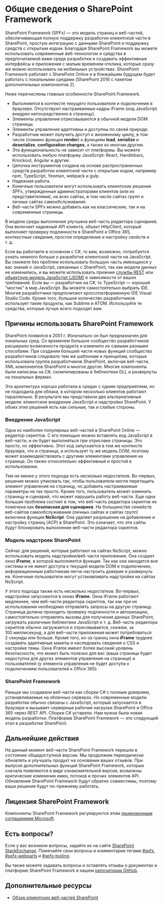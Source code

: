 # <a name="overview-of-the-sharepoint-framework"></a>Общие сведения о SharePoint Framework

SharePoint Framework (SPFx) — это модель страниц и веб-частей, обеспечивающая полную поддержку разработки клиентской части в SharePoint, простую интеграцию с данными SharePoint и поддержку средств с открытым кодом. Благодаря SharePoint Framework вы можете использовать современные веб-технологии и средства в предпочитаемой вами среде разработки и создавать эффективные интерфейсы и приложения с малым временем отклика, которые сразу же можно использовать на мобильных устройствах. SharePoint Framework работает с SharePoint Online и в ближайшем будущем будет работать с локальными средами (SharePoint 2016 с пакетом дополнительных компонентов 2).
 
Ниже перечислены главные особенности SharePoint Framework.

* Выполняется в контексте текущего пользователя и подключения в браузере. Отсутствуют настраиваемые кадры iFrame (код JavaScript внедрен непосредственно в страницу).
* Элементы управления отрисовываются в обычной модели DOM страницы.
* Элементы управления адаптивны и доступны по своей природе.
* Разработчик может получить доступ к жизненному циклу, в том числе (помимо функции **render**) к функциям **load**, **serialize** и **deserialize**, **configuration changes**, а также ко многим другим.
* Эта функциональность не зависит от платформы. Вы можете использовать любую платформу JavaScript: React, Handlebars, Knockout, Angular и другие.
* Цепочка инструментов создана на основе распространенных средств разработки клиентской части с открытым кодом, например npm, TypeScript, Yeoman, webpack и gulp.
* Надежная работа.
* Конечные пользователи могут использовать клиентские решения SPFx, утвержденные администраторами клиентов (или их представителями), на всех сайтах, в том числе сайтах групп и личных сайтах самообслуживания. 
* Веб-части SPFx можно добавить как на классические, так и на современные страницы.
 
В модели среды выполнения улучшена веб-часть редактора сценариев. Она включает надежный API клиента, объект HttpClient, который выполняет проверку подлинности в SharePoint и Office 365, контекстные сведения, простое определение и настройку свойств и т. д. 

Если вы работаете в основном с C#, то вам, возможно, потребуется узнать немного больше о разработке клиентской части на JavaScript. Вы сможете без проблем использовать большую часть имеющихся у вас знаний о JavaScript, связанных с SharePoint, так как модели данных не изменились, и вы можете использовать прежние [службы REST](https://msdn.microsoft.com/ru-ru/library/office/jj860569.aspx) или [объектную модель JavaScript (JSOM)](https://msdn.microsoft.com/ru-ru/library/office/jj193034.aspx) в зависимости от ваших требований. Если вы — разработчик на C#, то TypeScript — хороший "мостик" в мир JavaScript. Вы можете самостоятельно выбрать IDE. Многие разработчики предпочитают кроссплатформенную IDE Visual Studio Code. Кроме того, большое количество разработчиков использует такие продукты, как Sublime и ATOM. Используйте те средства, которые лучше всего подходят вам.

## <a name="why-the-sharepoint-framework"></a>Причины использовать SharePoint Framework

SharePoint появился в 2001 г. Изначально он был предназначен для локальных сред. Со временем большое сообщество разработчиков расширило возможности продукта и изменило их самыми разными способами. При создании большей части новых функций сообщество разработчиков следовало тем же шаблонам и принципам, которые использовала группа разработчиков SharePoint, включая веб-части, XML компонентов SharePoint и многое другое. Многие компоненты были написаны на C#, скомпилированы в библиотеки DLL и развернуты на локальных фермах.
 
Эта архитектура хорошо работала в средах с одним предприятием, но не подходила для облака, в котором несколько клиентов работают параллельно. В результате мы представили две альтернативные модели: клиентское внедрение JavaScript и надстройки SharePoint. У обоих этих решений есть как сильные, так и слабые стороны. 

### <a name="javascript-injection"></a>Внедрение JavaScript

Одна из наиболее популярных веб-частей в SharePoint Online — редактор скриптов. С его помощью можно вставлять код JavaScript в веб-части, и он будет выполняться при отрисовке страницы. Это просто, но эффективно. Этот код запускается в том же контексте браузера, что и страница, и использует ту же модель DOM, поэтому может взаимодействовать с другими элементами управления на странице. Он также относительно эффективный и простой в использовании. 

Тем не менее у этого подхода есть несколько недостатков. Во-первых, решение можно упаковать так, чтобы пользователи могли перетащить элемент управления на страницу, но добавить настраиваемые параметры не так просто. Кроме того, пользователь может изменить страницу и сценарий, что может нарушить работу веб-части. Еще одна большая проблема состоит в том, что веб-часть редактора скриптов не помечена как **безопасная для сценариев**. На большинстве семейств веб-сайтов самообслуживания (личных сайтах и сайтах групп) включена функция **NoScript**. Она удаляет разрешение на добавление и настройку страниц (ACP) в SharePoint. Это означает, что эти сайты будут блокировать выполнение веб-части редактора скриптов.  

### <a name="sharepoint-add-in-model"></a>Модель надстроек SharePoint

Сейчас для решений, которые работают на сайтах NoScript, можно использовать модель надстройки/веб-части приложения. Она создает окно **iFrame**, в которой выполняется функция. Так как она находится вне системы и не имеет доступа к текущей модели DOM и подключению, информационным работникам легче настроить доверие и развернуть ее. Конечные пользователи могут устанавливать надстройки на сайтах NoScript. 

У этого подхода также есть несколько недостатков. Во-первых, надстройки запускаются в окнах **iFrame**. Окна iFrame работают медленнее, чем веб-части редактора скриптов, так как при их использовании необходимо отправлять запросы на другую страницу. Страница должна проходить проверку подлинности и авторизацию, самостоятельно отправлять вызовы для получения данных SharePoint, загружать различные библиотеки JavaScript и т. д. Веб-часть редактора скриптов обычно загружается и отрисовывается, скажем, за 100 миллисекунд, а для веб-части приложения может потребоваться 2 секунды или больше. Кроме того, из-за границ окна **iFrame** труднее создавать адаптивные макеты и наследовать сведения о CSS и настройке темы. Окна iFrame имеют более высокий уровень безопасности, что может быть полезно для вас (ваша страница будет недоступна для других элементов управления на странице) и пользователей (у элемента управления не будет доступа к подключениям пользователей к Office 365).


### <a name="sharepoint-framework"></a>SharePoint Framework 

Раньше мы создавали веб-части как сборки C# с полным доверием, устанавливаемые на облачных серверах. Но современные модели разработки обычно связаны с JavaScript, который запускается в браузере и вызывает серверные рабочие нагрузки SharePoint и Office 365 через REST API. Сборки C# устарели. Нам нужна была новая модель разработки. Платформа SharePoint Framework — это следующий этап в разработке SharePoint.

## <a name="whats-next"></a>Дальнейшие действия

На данный момент веб-части SharePoint Framework перешли в состояние общедоступной версии. Мы продолжим периодически обновлять и улучшать продукт на основании ваших отзывов. При выпуске дополнительных функций SharePoint Framework, которые сначала появляются в виде ознакомительной версии, возможны критические изменения имен, потоков и прочих элементов API. Обновления SharePoint Framework будут обратно совместимы, поэтому ваши решения будут по-прежнему работать.

## <a name="sharepoint-framework-license"></a>Лицензия SharePoint Framework

Компоненты SharePoint Framework регулируются этим [лицензионным соглашением Microsoft](https://github.com/SharePoint/sp-dev-docs/blob/master/Microsoft%20Sharepoint%20Framework%20Preview%20EULA.DOCX).

## <a name="questions"></a>Есть вопросы?

Если у вас возникли вопросы, задайте их на сайте [SharePoint StackExchange](http://sharepoint.stackexchange.com/). Помечайте свои вопросы и комментарии тегами [#spfx](http://sharepoint.stackexchange.com/tags/spfx/), [#spfx-webparts](http://sharepoint.stackexchange.com/tags/spfx-webparts/) и [#spfx-tooling](http://sharepoint.stackexchange.com/tags/spfx-tooling/). 

Вы также можете задавать вопросы и оставлять отзывы о документах и платформе SharePoint Framework в нашем [репозитории GitHub](https://github.com/SharePoint/sp-dev-docs/issues).

## <a name="additional-resources"></a>Дополнительные ресурсы

- [Обзор клиентских веб-частей SharePoint](./web-parts/overview-client-side-web-parts)
